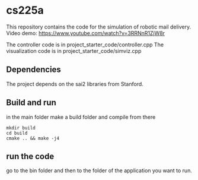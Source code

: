 # cs225a

This repository contains the code for the simulation of robotic mail delivery. Video demo: https://www.youtube.com/watch?v=3RRNnR1ZjW8r

The controller code is in project_starter_code/controller.cpp
The visualization code is in project_starter_code/simviz.cpp

## Dependencies
The project depends on the sai2 libraries from Stanford.

## Build and run
in the main folder make a build folder and compile from there
```
mkdir build
cd build
cmake .. && make -j4
```
## run the code
go to the bin folder and then to the folder of the application you want to run.

